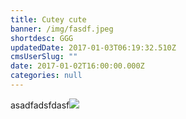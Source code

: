```yaml
---
title: Cutey cute
banner: /img/fasdf.jpeg
shortdesc: GGG
updatedDate: 2017-01-03T06:19:32.510Z
cmsUserSlug: ""
date: 2017-01-02T16:00:00.000Z
categories: null
---
```


asadfadsfdasf![](http://)